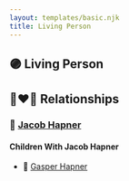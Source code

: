 ```yaml
---
layout: templates/basic.njk
title: Living Person
---
```

## 🟣 Living Person

## 👩‍❤️‍👨 Relationships

### 🔵 [Jacob Hapner](/people/3/31698804)

#### Children With Jacob Hapner
* 🔵 [Gasper Hapner](/people/9/920624)